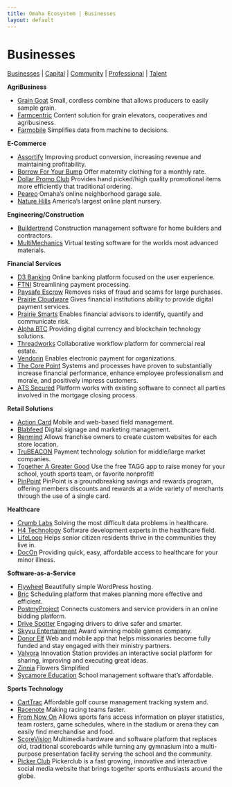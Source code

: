 ```yaml
---
title: Omaha Ecosystem | Businesses
layout: default
---
```

# Businesses

[Businesses](/) | [Capital](/capital) | [Community](/community) | [Professional](/professional) | [Talent](/talent)

**AgriBusiness**
 * [Grain Goat](http://www.graingoat.com/)
 Small, cordless combine that allows producers to easily sample grain.
 * [Farmcentric](http://farmcentric.com/)
 Content solution for grain elevators, cooperatives and agribusiness.
 * [Farmobile](https://www.farmobile.com/)
 Simplifies data from machine to decisions.

**E-Commerce**
 * [Assortify](http://www.assortify.com/)
 Improving product conversion, increasing revenue and maintaining profitability.
 * [Borrow For Your Bump](http://www.borrowforyourbump.com/)
 Offer maternity clothing for a monthly rate.
 * [Dollar Promo Club](http://www.dollarpromoclub.com/)
 Provides hand picked/high quality promotional items more efficiently that traditional ordering.
 * [Peareo](https://www.peareo.com/)
 Omaha’s online neighborhood garage sale.
 * [Nature Hills](http://www.naturehills.com/)
 America’s largest online plant nursery.

**Engineering/Construction**
 * [Buildertrend](https://www.buildertrend.com/)
 Construction management software for home builders and contractors.
 * [MultiMechanics](http://multimechanics.com/)
 Virtual testing software for the worlds most advanced materials.

**Financial Services**
 * [D3 Banking](http://www.d3banking.com/)
 Online banking platform focused on the user experience.
 * [FTNI](http://www.ftni.com/)
 Streamlining payment processing.
 * [Paysafe Escrow](https://paysafeescrow.com/)
 Removes risks of fraud and scams for large purchases.
 * [Prairie Cloudware](http://www.prairiecloudware.com/)
 Gives financial institutions ability to provide digital payment services.
 * [Prairie Smarts](http://www.prairiesmarts.com/)
 Enables financial advisors to identify, quantify and communicate risk.
 * [Alpha BTC](https://www.facebook.com/alphabtc/)
 Providing digital currency and blockchain technology solutions.
 * [Threadworks](http://www.thread.works/)
 Collaborative workflow platform for commercial real estate.
 * [Vendorin](https://www.vendorin.com/)
 Enables electronic payment for organizations.
 * [The Core Point](http://www.bank-ps.com/)
 Systems and processes have proven to substantially increase financial performance, enhance employee professionalism and morale, and positively impress customers.
 * [ATS Secured](https://www.atssecured.com/)
 Platform works with existing software to connect all parties involved in the mortgage closing process.

**Retail Solutions**
 * [Action Card](http://actioncardapp.com/)
 Mobile and web-based field management.
 * [Blabfeed](http://www.blabfeed.com/)
 Digital signage and marketing management.
 * [Renmind](http://renmind.com/)
 Allows franchise owners to create custom websites for each store location.
 * [TruBEACON](http://trubeacon.com/)
 Payment technology solution for middle/large market companies.
 * [Together A Greater Good](http://www.togetheragreatergood.com/)
 Use the free TAGG app to raise money for your school, youth sports team, or favorite nonprofit!
 * [PinPoint](http://www.pinpointrewards.com/index.cfm)
 PinPoint is a groundbreaking savings and rewards program, offering members discounts and rewards at a wide variety of merchants through the use of a single card.

**Healthcare**
 * [Crumb Labs](http://www.crumb.co/)
 Solving the most difficult data problems in healthcare.
 * [H4 Technology](http://h4-technology.com/)
 Software development experts in the healthcare field.
 * [LifeLoop](http://www.ourlifeloop.com/)
 Helps senior citizen residents thrive in the communities they live in.
 * [DocOn](http://www.mydocon.com/)
 Providing quick, easy, affordable access to healthcare for your minor illness.

**Software-as-a-Service**
 * [Flywheel](https://getflywheel.com/)
 Beautifully simple WordPress hosting.
 * [Bric](http://getbric.com/)
 Scheduling platform that makes planning more effective and efficient.
 * [PostmyProject](https://www.postmyproject.com/)
 Connects customers and service providers in an online bidding platform.
 * [Drive Spotter](http://drivespotter.com/)
 Engaging drivers to drive safer and smarter.
 * [Skyvu Entertainment](http://www.skyvu.net/)
 Award winning mobile games company.
 * [Donor Elf](http://www.donorelf.com/)
 Web and mobile app that helps missionaries become fully funded and stay engaged with their ministry partners.
 * [Valvora](https://www.valvora.com/products/innovation-station/index.html)
 Innovation Station provides an interactive social platform for sharing, improving and executing great ideas.
 * [Zinnia](http://www.gozinnia.com/)
 Flowers Simplified
 * [Sycamore Education](http://159.203.95.86/)
 School management software that’s affordable.

**Sports Technology**
 * [CartTrac](http://www.carttrac.com/)
 Affordable golf course management tracking system and.
 * [Racenote](http://racenote.com/)
 Making racing teams faster.
 * [From Now On](http://from-now-on.com/#home)
 Allows sports fans access information on player statistics, team rosters, game schedules, where in the stadium or arena they can easily find merchandise and food.
 * [ScoreVision](http://www.scorevision.com/)
 Multimedia hardware and software platform that replaces old, traditional scoreboards while turning any gymnasium into a multi-purpose presentation facility serving the school and the community.
 * [Picker Club](http://www.pickerclub.com/)
 Pickerclub is a fast growing, innovative and interactive social media website that brings together sports enthusiasts around the globe.
